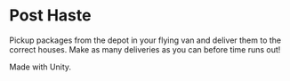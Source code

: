 # Post Haste

Pickup packages from the depot in your flying van and deliver them to the correct houses. Make as many deliveries as you can before time runs out!

Made with Unity.

